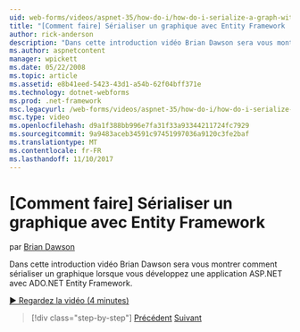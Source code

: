 ```yaml
---
uid: web-forms/videos/aspnet-35/how-do-i/how-do-i-serialize-a-graph-with-the-entity-framework
title: "[Comment faire] Sérialiser un graphique avec Entity Framework | Documents Microsoft"
author: rick-anderson
description: "Dans cette introduction vidéo Brian Dawson sera vous montrer comment sérialiser un graphique lorsque vous développez une application ASP.NET avec ADO.NET Entity Framework."
ms.author: aspnetcontent
manager: wpickett
ms.date: 05/22/2008
ms.topic: article
ms.assetid: e8b41eed-5423-43d1-a54b-62f04bff371e
ms.technology: dotnet-webforms
ms.prod: .net-framework
msc.legacyurl: /web-forms/videos/aspnet-35/how-do-i/how-do-i-serialize-a-graph-with-the-entity-framework
msc.type: video
ms.openlocfilehash: d9a1f388bb996e7fa31f33a93344211724fc7929
ms.sourcegitcommit: 9a9483aceb34591c97451997036a9120c3fe2baf
ms.translationtype: MT
ms.contentlocale: fr-FR
ms.lasthandoff: 11/10/2017
---
```

<a name="how-do-i-serialize-a-graph-with-the-entity-framework"></a>[Comment faire] Sérialiser un graphique avec Entity Framework
====================
par [Brian Dawson](https://twitter.com/briandawson)

Dans cette introduction vidéo Brian Dawson sera vous montrer comment sérialiser un graphique lorsque vous développez une application ASP.NET avec ADO.NET Entity Framework.

[&#9654; Regardez la vidéo (4 minutes)](https://channel9.msdn.com/Blogs/ASP-NET-Site-Videos/how-do-i-serialize-a-graph-with-the-entity-framework)

>[!div class="step-by-step"]
[Précédent](how-do-i-use-the-new-entity-data-source.md)
[Suivant](how-do-i-use-msbuild-to-automate-the-aspnet-compiler-and-merge-utilities.md)
